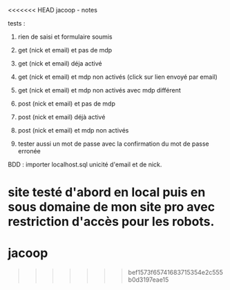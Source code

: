 <<<<<<< HEAD
jacoop - notes

tests :

1. rien de saisi et formulaire soumis
2. get (nick et email) et pas de mdp
3. get (nick et email) déja activé
4. get (nick et email) et mdp non activés (click sur lien envoyé par email)
5. get (nick et email) et mdp non activés avec mdp différent

6. post (nick et email) et pas de mdp
7. post (nick et email) déjà activé
8. post (nick et email) et mdp non activés
9. tester aussi un mot de passe avec la confirmation du mot de passe erronée

BDD : importer localhost.sql
unicité d'email et de nick.

site testé d'abord en local puis en sous domaine de mon site pro avec restriction d'accès pour les robots.
=======
# jacoop
>>>>>>> bef1573f65741683715354e2c555b0d3197eae15
